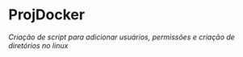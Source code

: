 # ProjDocker

*Criação de script para adicionar usuários, permissões e criação de diretórios no linux*
